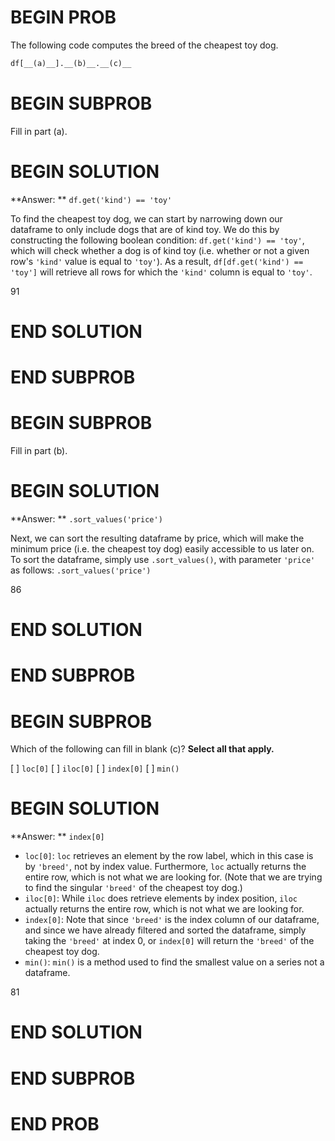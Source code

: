 # BEGIN PROB

The following code computes the breed of the cheapest toy dog.

```py
df[__(a)__].__(b)__.__(c)__
```
# BEGIN SUBPROB

Fill in part (a).

# BEGIN SOLUTION

**Answer: ** `df.get('kind') == 'toy'`

To find the cheapest toy dog, we can start by narrowing down our dataframe to only include dogs that are of kind toy. We do this by constructing the following boolean condition: `df.get('kind') == 'toy'`, which will check whether a dog is of kind toy (i.e. whether or not a given row's `'kind'` value is equal to `'toy'`). As a result, `df[df.get('kind') == 'toy']` will retrieve all rows for which the `'kind'` column is equal to `'toy'`.

<average>91</average>
# END SOLUTION

# END SUBPROB

# BEGIN SUBPROB

Fill in part (b).

# BEGIN SOLUTION

**Answer: ** `.sort_values('price')`

Next, we can sort the resulting dataframe by price, which will make the minimum price (i.e. the cheapest toy dog) easily accessible to us later on. To sort the dataframe, simply use `.sort_values()`, with parameter `'price'` as follows:
`.sort_values('price')`

<average>86</average>
# END SOLUTION

# END SUBPROB

# BEGIN SUBPROB

Which of the following can fill in blank (c)? **Select all that apply.**

[ ] `loc[0]`
[ ] `iloc[0]`
[ ] `index[0]`
[ ] `min()`

# BEGIN SOLUTION

**Answer: ** `index[0]`

- `loc[0]`: `loc` retrieves an element by the row label, which in this case is by `'breed'`, not by index value. Furthermore, `loc` actually returns the entire row, which is not what we are looking for. (Note that we are trying to find the singular `'breed'` of the cheapest toy dog.)  
- `iloc[0]`: While `iloc` does retrieve elements by index position, `iloc` actually returns the entire row, which is not what we are looking for.
- `index[0]`: Note that since `'breed'` is the index column of our dataframe, and since we have already filtered and sorted the dataframe, simply taking the `'breed'` at index 0, or `index[0]` will return the `'breed'` of the cheapest toy dog.
- `min()`: `min()` is a method used to find the smallest value on a series not a dataframe.

<average>81</average>
# END SOLUTION

# END SUBPROB

# END PROB
